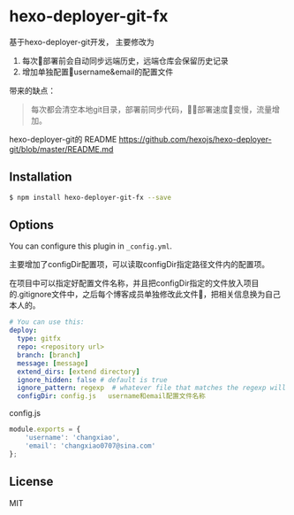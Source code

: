 # hexo-deployer-git-fx

基于hexo-deployer-git开发，
主要修改为 
1. 每次部署前会自动同步远端历史，远端仓库会保留历史记录
2. 增加单独配置username&email的配置文件

带来的缺点：
> 每次都会清空本地git目录，部署前同步代码，部署速度变慢，流量增加。

hexo-deployer-git的 README https://github.com/hexojs/hexo-deployer-git/blob/master/README.md

## Installation

``` bash
$ npm install hexo-deployer-git-fx --save
```
## Options

You can configure this plugin in `_config.yml`.

主要增加了configDir配置项，可以读取configDir指定路径文件内的配置项。

在项目中可以指定好配置文件名称，并且把configDir指定的文件放入项目的.gitignore文件中，之后每个博客成员单独修改此文件，把相关信息换为自己本人的。



``` yaml
# You can use this:
deploy:
  type: gitfx
  repo: <repository url>
  branch: [branch]
  message: [message]
  extend_dirs: [extend directory]
  ignore_hidden: false # default is true
  ignore_pattern: regexp  # whatever file that matches the regexp will be ignored when deploying
  configDir: config.js   username和email配置文件名称
```

config.js
``` js
module.exports = {
	'username': 'changxiao',
	'email': 'changxiao0707@sina.com'
};

```

## License

MIT

[Hexo]: http://hexo.io/

